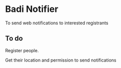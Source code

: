 # Badi Notifier

To send web notifications to interested registrants

## To do

Register people.

Get their location and permission to send notifications
